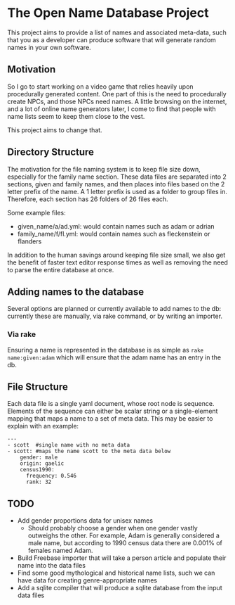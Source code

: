 # The Open Name Database Project

This project aims to provide a list of names and associated meta-data, such that you as a developer can produce software that will generate random names in your own software.

## Motivation

So I go to start working on a video game that relies heavily upon procedurally generated content.  One part of this is the need to procedurally create NPCs, and those NPCs need names.  A little browsing on the internet, and a lot of online name generators later, I come to find that people with name lists seem to keep them close to the vest.

This project aims to change that.

## Directory Structure

The motivation for the file naming system is to keep file size down, especially for the family name section.  These data files are separated into 2 sections, given and family names, and then places into files based on the 2 letter prefix of the name. A 1 letter prefix is used as a folder to group files in.  Therefore, each section has 26 folders of 26 files each.

Some example files:

- given\_name/a/ad.yml:  would contain names such as adam or adrian
- family\_name/f/fl.yml: would contain names such as fleckenstein or flanders

In addition to the human savings around keeping file size small, we also get the benefit of faster text editor response times as well as removing the need to parse the entire database at once.
 
## Adding names to the database

Several options are planned or currently available to add names to the db:  currently these are manually, via rake command, or by writing an importer.

### Via rake

Ensuring a name is represented in the database is as simple as `rake name:given:adam` which will ensure that the adam name has an entry in the db.

## File Structure

Each data file is a single yaml document, whose root node is sequence.  Elements of the sequence can either be scalar string or a single-element mapping that maps a name to a set of meta data.  This may be easier to explain with an example:

    ---
    - scott  #single name with no meta data
    - scott: #maps the name scott to the meta data below
        gender: male
        origin: gaelic
        census1990:
          frequency: 0.546
          rank: 32
        

## TODO

- Add gender proportions data for unisex names
  - Should probably choose a gender when one gender vastly outweighs the other.  For example, Adam is generally considered a male name, but according to 1990 census data there are 0.001% of females named Adam.
- Build Freebase importer that will take a person article and populate their name into the data files
- Find some good mythological and historical name lists, such we can have data for creating genre-appropriate names
- Add a sqlite compiler that will produce a sqlite database from the input data files

